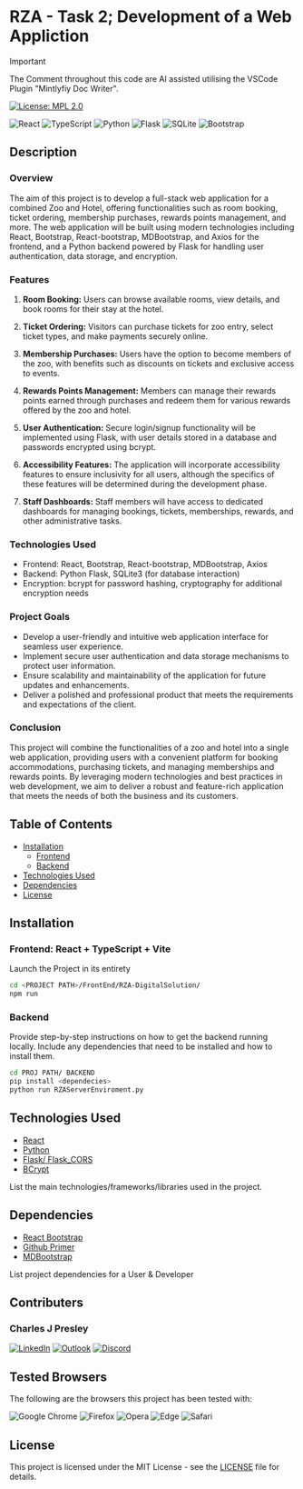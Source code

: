 # RZA - Task 2; Development of a Web Appliction

> [!IMPORTANT]  
> The Comment throughout this code are AI assisted utilising the VSCode Plugin "Mintlyfiy Doc Writer".

[![License: MPL 2.0](https://img.shields.io/badge/License-MPL_2.0-brightgreen.svg)](https://opensource.org/licenses/MPL-2.0)

![React](https://img.shields.io/badge/react-%2320232a.svg?style=for-the-badge&logo=react&logoColor=%2361DAFB)
![TypeScript](https://img.shields.io/badge/typescript-%23007ACC.svg?style=for-the-badge&logo=typescript&logoColor=white)
![Python](https://img.shields.io/badge/python-3670A0?style=for-the-badge&logo=python&logoColor=ffdd54)
![Flask](https://img.shields.io/badge/flask-%23000.svg?style=for-the-badge&logo=flask&logoColor=white)
![SQLite](https://img.shields.io/badge/sqlite-%2307405e.svg?style=for-the-badge&logo=sqlite&logoColor=white)
![Bootstrap](https://img.shields.io/badge/bootstrap-%238511FA.svg?style=for-the-badge&logo=bootstrap&logoColor=white)

## Description

### Overview

The aim of this project is to develop a full-stack web application for a combined Zoo and Hotel, offering functionalities such as room booking, ticket ordering, membership purchases, rewards points management, and more. The web application will be built using modern technologies including React, Bootstrap, React-bootstrap, MDBootstrap, and Axios for the frontend, and a Python backend powered by Flask for handling user authentication, data storage, and encryption.

### Features

1. **Room Booking:** Users can browse available rooms, view details, and book rooms for their stay at the hotel.

2. **Ticket Ordering:** Visitors can purchase tickets for zoo entry, select ticket types, and make payments securely online.

3. **Membership Purchases:** Users have the option to become members of the zoo, with benefits such as discounts on tickets and exclusive access to events.

4. **Rewards Points Management:** Members can manage their rewards points earned through purchases and redeem them for various rewards offered by the zoo and hotel.

5. **User Authentication:** Secure login/signup functionality will be implemented using Flask, with user details stored in a database and passwords encrypted using bcrypt.

6. **Accessibility Features:** The application will incorporate accessibility features to ensure inclusivity for all users, although the specifics of these features will be determined during the development phase.

7. **Staff Dashboards:** Staff members will have access to dedicated dashboards for managing bookings, tickets, memberships, rewards, and other administrative tasks.

### Technologies Used

- Frontend: React, Bootstrap, React-bootstrap, MDBootstrap, Axios
- Backend: Python Flask, SQLite3 (for database interaction)
- Encryption: bcrypt for password hashing, cryptography for additional encryption needs

### Project Goals

- Develop a user-friendly and intuitive web application interface for seamless user experience.
- Implement secure user authentication and data storage mechanisms to protect user information.
- Ensure scalability and maintainability of the application for future updates and enhancements.
- Deliver a polished and professional product that meets the requirements and expectations of the client.

### Conclusion

This project will combine the functionalities of a zoo and hotel into a single web application, providing users with a convenient platform for booking accommodations, purchasing tickets, and managing memberships and rewards points. By leveraging modern technologies and best practices in web development, we aim to deliver a robust and feature-rich application that meets the needs of both the business and its customers.

## Table of Contents

- [Installation](#installation)
  - [Frontend](#frontend)
  - [Backend](#backend)
- [Technologies Used](#technologies-used)
- [Dependencies](#dependencies)
- [License](#license)

## Installation

### Frontend: React + TypeScript + Vite

Launch the Project in its entirety

```bash
cd <PROJECT PATH>/FrontEnd/RZA-DigitalSolution/
npm run
```

### Backend

Provide step-by-step instructions on how to get the backend running locally. Include any dependencies that need to be installed and how to install them.

```bash
cd PROJ PATH/ BACKEND
pip install <dependecies>
python run RZAServerEnviroment.py
```

## Technologies Used

- [React](https://reactjs.org/)
- [Python](https://www.python.org/)
- [Flask/ Flask_CORS](https://flask.palletsprojects.com/en/3.0.x/)
- [BCrypt](https://pypi.org/project/bcrypt/)

List the main technologies/frameworks/libraries used in the project.

## Dependencies

- [React Bootstrap](https://react-bootstrap.netlify.app/)
- [Github Primer](https://primer.style/)
- [MDBootstrap](https://mdbootstrap.com/docs/react/)

List project dependencies for a User & Developer

## Contributers

### Charles J Presley

[![LinkedIn](https://img.shields.io/badge/linkedin-%230077B5.svg?style=for-the-badge&logo=linkedin&logoColor=white)](https://www.linkedin.com/in/cjpresley/)
[![Outlook](https://img.shields.io/badge/Microsoft_Outlook-0078D4?style=for-the-badge&logo=microsoft-outlook&logoColor=white)](charlespresley2006@outlook.com) [![Discord](https://img.shields.io/badge/Discord-%235865F2.svg?style=for-the-badge&logo=discord&logoColor=white)](https://discord.gg/3zTkHD6v)

## Tested Browsers

The following are the browsers this project has been tested with:

![Google Chrome](https://img.shields.io/badge/Google%20Chrome-4285F4?style=for-the-badge&logo=GoogleChrome&logoColor=white)
![Firefox](https://img.shields.io/badge/Firefox-FF7139?style=for-the-badge&logo=Firefox-Browser&logoColor=white)
![Opera](https://img.shields.io/badge/Opera-FF1B2D?style=for-the-badge&logo=Opera&logoColor=white)
![Edge](https://img.shields.io/badge/Edge-0078D7?style=for-the-badge&logo=Microsoft-edge&logoColor=white)
![Safari](https://img.shields.io/badge/Safari-000000?style=for-the-badge&logo=Safari&logoColor=white)

## License

This project is licensed under the MIT License - see the [LICENSE](LICENSE) file for details.
